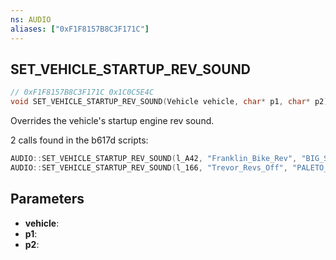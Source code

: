 ```yaml
---
ns: AUDIO
aliases: ["0xF1F8157B8C3F171C"]
---
```

## SET_VEHICLE_STARTUP_REV_SOUND

```c
// 0xF1F8157B8C3F171C 0x1C0C5E4C
void SET_VEHICLE_STARTUP_REV_SOUND(Vehicle vehicle, char* p1, char* p2);
```

Overrides the vehicle's startup engine rev sound.

2 calls found in the b617d scripts:

```cpp
AUDIO::SET_VEHICLE_STARTUP_REV_SOUND(l_A42, "Franklin_Bike_Rev", "BIG_SCORE_3A_SOUNDS");  
AUDIO::SET_VEHICLE_STARTUP_REV_SOUND(l_166, "Trevor_Revs_Off", "PALETO_SCORE_SETUP_SOUNDS");
```

## Parameters
* **vehicle**: 
* **p1**: 
* **p2**: 

